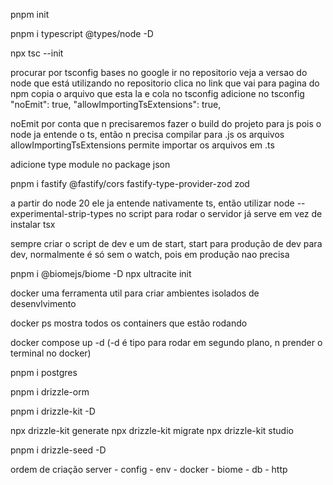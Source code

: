pnpm init

pnpm i typescript @types/node -D

npx tsc --init

procurar por tsconfig bases no google
ir no repositorio 
veja a versao do node que está utilizando no repositorio
clica no link que vai para pagina do npm
copia o arquivo que esta la e cola no tsconfig
adicione no tsconfig 
    "noEmit": true,
    "allowImportingTsExtensions": true,

noEmit por conta que n precisaremos fazer o build do projeto para js pois o node ja entende o ts, então n precisa compilar para .js os arquivos
allowImportingTsExtensions permite importar os arquivos em .ts

adicione type module no package json

pnpm i fastify @fastify/cors fastify-type-provider-zod zod  

a partir do node 20 ele ja entende nativamente ts, então utilizar node --experimental-strip-types no script para rodar o servidor já serve em vez de instalar tsx

sempre criar o script de dev e um de start, start para produção de dev para dev, normalmente é só sem o watch, pois em produção nao precisa

pnpm i @biomejs/biome -D
npx ultracite init

docker uma ferramenta util para criar ambientes isolados de desenvlvimento

docker ps mostra todos os containers que estão rodando

docker compose up -d (-d é tipo para rodar em segundo plano, n prender o terminal no docker)

pnpm i postgres

pnpm i drizzle-orm 

pnpm i drizzle-kit -D

npx drizzle-kit generate
npx drizzle-kit migrate
npx drizzle-kit studio

pnpm i drizzle-seed -D

ordem de criação server - config - env - docker - biome - db - http


